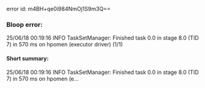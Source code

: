error id: m4BH+qe0i984NmOj1S9m3Q==
### Bloop error:

25/06/18 00:19:16 INFO TaskSetManager: Finished task 0.0 in stage 8.0 (TID 7) in 570 ms on hpomen (executor driver) (1/1)
#### Short summary: 

25/06/18 00:19:16 INFO TaskSetManager: Finished task 0.0 in stage 8.0 (TID 7) in 570 ms on hpomen (e...